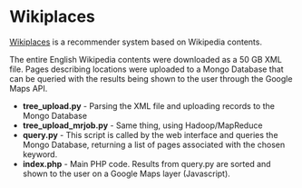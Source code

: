 # Wikiplaces

[Wikiplaces](http://wikiplaces.biz/) is a recommender system based on Wikipedia contents.

The entire English Wikipedia contents were downloaded as a 50 GB XML file. Pages describing locations were uploaded to a Mongo Database that can be queried with the results being shown to the user through the Google Maps API.

* **tree_upload.py** - Parsing the XML file and uploading records to the Mongo Database
* **tree_upload_mrjob.py** - Same thing, using Hadoop/MapReduce
* **query.py** - This script is called by the web interface and queries the Mongo Database, returning a list of pages associated with the chosen keyword.
* **index.php** - Main PHP code. Results from query.py are sorted and shown to the user on a Google Maps layer (Javascript).

